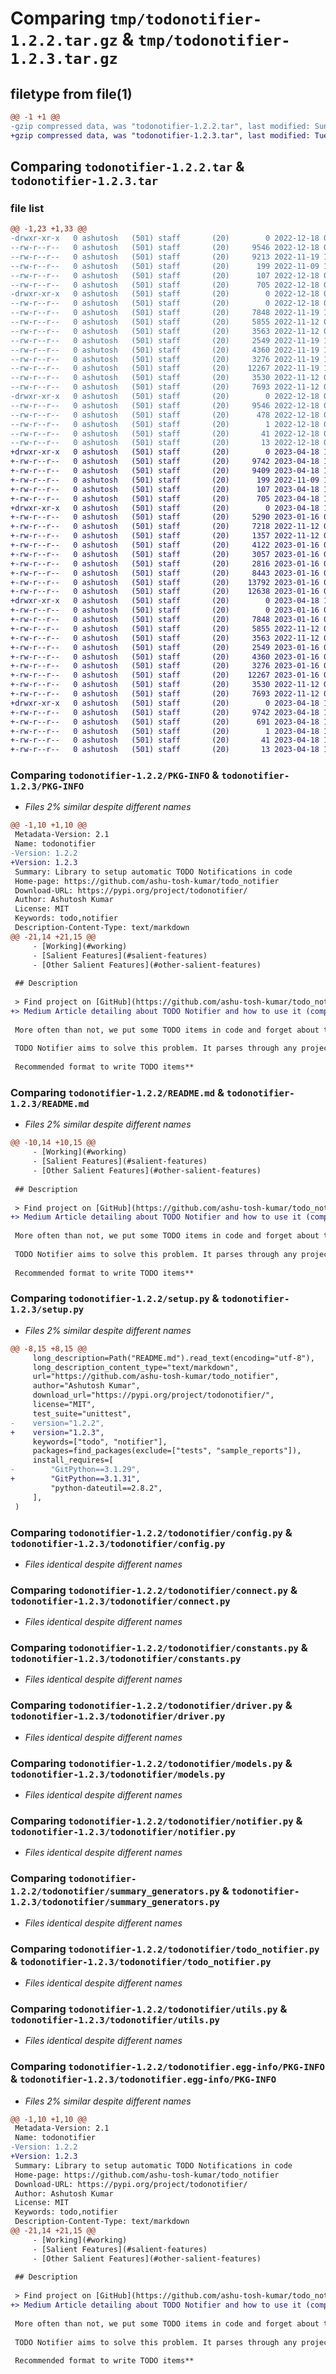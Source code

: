 # Comparing `tmp/todonotifier-1.2.2.tar.gz` & `tmp/todonotifier-1.2.3.tar.gz`

## filetype from file(1)

```diff
@@ -1 +1 @@
-gzip compressed data, was "todonotifier-1.2.2.tar", last modified: Sun Dec 18 04:40:38 2022, max compression
+gzip compressed data, was "todonotifier-1.2.3.tar", last modified: Tue Apr 18 16:53:21 2023, max compression
```

## Comparing `todonotifier-1.2.2.tar` & `todonotifier-1.2.3.tar`

### file list

```diff
@@ -1,23 +1,33 @@
-drwxr-xr-x   0 ashutosh   (501) staff       (20)        0 2022-12-18 04:40:38.821322 todonotifier-1.2.2/
--rw-r--r--   0 ashutosh   (501) staff       (20)     9546 2022-12-18 04:40:38.821392 todonotifier-1.2.2/PKG-INFO
--rw-r--r--   0 ashutosh   (501) staff       (20)     9213 2022-11-19 11:15:02.000000 todonotifier-1.2.2/README.md
--rw-r--r--   0 ashutosh   (501) staff       (20)      199 2022-11-09 19:58:39.000000 todonotifier-1.2.2/pyproject.toml
--rw-r--r--   0 ashutosh   (501) staff       (20)      107 2022-12-18 04:40:38.821915 todonotifier-1.2.2/setup.cfg
--rw-r--r--   0 ashutosh   (501) staff       (20)      705 2022-12-18 04:40:33.000000 todonotifier-1.2.2/setup.py
-drwxr-xr-x   0 ashutosh   (501) staff       (20)        0 2022-12-18 04:40:38.820689 todonotifier-1.2.2/todonotifier/
--rw-r--r--   0 ashutosh   (501) staff       (20)        0 2022-12-18 04:40:33.000000 todonotifier-1.2.2/todonotifier/__init__.py
--rw-r--r--   0 ashutosh   (501) staff       (20)     7848 2022-11-19 10:46:25.000000 todonotifier-1.2.2/todonotifier/config.py
--rw-r--r--   0 ashutosh   (501) staff       (20)     5855 2022-11-12 09:38:11.000000 todonotifier-1.2.2/todonotifier/connect.py
--rw-r--r--   0 ashutosh   (501) staff       (20)     3563 2022-11-12 09:38:11.000000 todonotifier-1.2.2/todonotifier/constants.py
--rw-r--r--   0 ashutosh   (501) staff       (20)     2549 2022-11-19 11:05:35.000000 todonotifier-1.2.2/todonotifier/driver.py
--rw-r--r--   0 ashutosh   (501) staff       (20)     4360 2022-11-19 10:46:25.000000 todonotifier-1.2.2/todonotifier/models.py
--rw-r--r--   0 ashutosh   (501) staff       (20)     3276 2022-11-19 11:05:35.000000 todonotifier-1.2.2/todonotifier/notifier.py
--rw-r--r--   0 ashutosh   (501) staff       (20)    12267 2022-11-19 10:46:25.000000 todonotifier-1.2.2/todonotifier/summary_generators.py
--rw-r--r--   0 ashutosh   (501) staff       (20)     3530 2022-11-12 09:38:11.000000 todonotifier-1.2.2/todonotifier/todo_notifier.py
--rw-r--r--   0 ashutosh   (501) staff       (20)     7693 2022-11-12 09:38:11.000000 todonotifier-1.2.2/todonotifier/utils.py
-drwxr-xr-x   0 ashutosh   (501) staff       (20)        0 2022-12-18 04:40:38.821222 todonotifier-1.2.2/todonotifier.egg-info/
--rw-r--r--   0 ashutosh   (501) staff       (20)     9546 2022-12-18 04:40:38.000000 todonotifier-1.2.2/todonotifier.egg-info/PKG-INFO
--rw-r--r--   0 ashutosh   (501) staff       (20)      478 2022-12-18 04:40:38.000000 todonotifier-1.2.2/todonotifier.egg-info/SOURCES.txt
--rw-r--r--   0 ashutosh   (501) staff       (20)        1 2022-12-18 04:40:38.000000 todonotifier-1.2.2/todonotifier.egg-info/dependency_links.txt
--rw-r--r--   0 ashutosh   (501) staff       (20)       41 2022-12-18 04:40:38.000000 todonotifier-1.2.2/todonotifier.egg-info/requires.txt
--rw-r--r--   0 ashutosh   (501) staff       (20)       13 2022-12-18 04:40:38.000000 todonotifier-1.2.2/todonotifier.egg-info/top_level.txt
+drwxr-xr-x   0 ashutosh   (501) staff       (20)        0 2023-04-18 16:53:21.585257 todonotifier-1.2.3/
+-rw-r--r--   0 ashutosh   (501) staff       (20)     9742 2023-04-18 16:53:21.585373 todonotifier-1.2.3/PKG-INFO
+-rw-r--r--   0 ashutosh   (501) staff       (20)     9409 2023-04-18 16:47:37.000000 todonotifier-1.2.3/README.md
+-rw-r--r--   0 ashutosh   (501) staff       (20)      199 2022-11-09 19:58:39.000000 todonotifier-1.2.3/pyproject.toml
+-rw-r--r--   0 ashutosh   (501) staff       (20)      107 2023-04-18 16:53:21.585806 todonotifier-1.2.3/setup.cfg
+-rw-r--r--   0 ashutosh   (501) staff       (20)      705 2023-04-18 16:47:37.000000 todonotifier-1.2.3/setup.py
+drwxr-xr-x   0 ashutosh   (501) staff       (20)        0 2023-04-18 16:53:21.581344 todonotifier-1.2.3/tests/
+-rw-r--r--   0 ashutosh   (501) staff       (20)     5290 2023-01-16 06:23:00.000000 todonotifier-1.2.3/tests/test_config.py
+-rw-r--r--   0 ashutosh   (501) staff       (20)     7218 2022-11-12 09:38:11.000000 todonotifier-1.2.3/tests/test_connect.py
+-rw-r--r--   0 ashutosh   (501) staff       (20)     1357 2022-11-12 09:38:11.000000 todonotifier-1.2.3/tests/test_constants.py
+-rw-r--r--   0 ashutosh   (501) staff       (20)     4122 2023-01-16 06:23:00.000000 todonotifier-1.2.3/tests/test_driver.py
+-rw-r--r--   0 ashutosh   (501) staff       (20)     3057 2023-01-16 06:23:00.000000 todonotifier-1.2.3/tests/test_models.py
+-rw-r--r--   0 ashutosh   (501) staff       (20)     2816 2023-01-16 06:23:00.000000 todonotifier-1.2.3/tests/test_notifier.py
+-rw-r--r--   0 ashutosh   (501) staff       (20)     8443 2023-01-16 06:23:00.000000 todonotifier-1.2.3/tests/test_summary_generators.py
+-rw-r--r--   0 ashutosh   (501) staff       (20)    13792 2023-01-16 06:23:00.000000 todonotifier-1.2.3/tests/test_todo_notifier.py
+-rw-r--r--   0 ashutosh   (501) staff       (20)    12638 2023-01-16 06:23:00.000000 todonotifier-1.2.3/tests/test_utils.py
+drwxr-xr-x   0 ashutosh   (501) staff       (20)        0 2023-04-18 16:53:21.584030 todonotifier-1.2.3/todonotifier/
+-rw-r--r--   0 ashutosh   (501) staff       (20)        0 2023-01-16 06:23:00.000000 todonotifier-1.2.3/todonotifier/__init__.py
+-rw-r--r--   0 ashutosh   (501) staff       (20)     7848 2023-01-16 06:23:00.000000 todonotifier-1.2.3/todonotifier/config.py
+-rw-r--r--   0 ashutosh   (501) staff       (20)     5855 2022-11-12 09:38:11.000000 todonotifier-1.2.3/todonotifier/connect.py
+-rw-r--r--   0 ashutosh   (501) staff       (20)     3563 2022-11-12 09:38:11.000000 todonotifier-1.2.3/todonotifier/constants.py
+-rw-r--r--   0 ashutosh   (501) staff       (20)     2549 2023-01-16 06:23:00.000000 todonotifier-1.2.3/todonotifier/driver.py
+-rw-r--r--   0 ashutosh   (501) staff       (20)     4360 2023-01-16 06:23:00.000000 todonotifier-1.2.3/todonotifier/models.py
+-rw-r--r--   0 ashutosh   (501) staff       (20)     3276 2023-01-16 06:23:00.000000 todonotifier-1.2.3/todonotifier/notifier.py
+-rw-r--r--   0 ashutosh   (501) staff       (20)    12267 2023-01-16 06:23:00.000000 todonotifier-1.2.3/todonotifier/summary_generators.py
+-rw-r--r--   0 ashutosh   (501) staff       (20)     3530 2022-11-12 09:38:11.000000 todonotifier-1.2.3/todonotifier/todo_notifier.py
+-rw-r--r--   0 ashutosh   (501) staff       (20)     7693 2022-11-12 09:38:11.000000 todonotifier-1.2.3/todonotifier/utils.py
+drwxr-xr-x   0 ashutosh   (501) staff       (20)        0 2023-04-18 16:53:21.585083 todonotifier-1.2.3/todonotifier.egg-info/
+-rw-r--r--   0 ashutosh   (501) staff       (20)     9742 2023-04-18 16:53:21.000000 todonotifier-1.2.3/todonotifier.egg-info/PKG-INFO
+-rw-r--r--   0 ashutosh   (501) staff       (20)      691 2023-04-18 16:53:21.000000 todonotifier-1.2.3/todonotifier.egg-info/SOURCES.txt
+-rw-r--r--   0 ashutosh   (501) staff       (20)        1 2023-04-18 16:53:21.000000 todonotifier-1.2.3/todonotifier.egg-info/dependency_links.txt
+-rw-r--r--   0 ashutosh   (501) staff       (20)       41 2023-04-18 16:53:21.000000 todonotifier-1.2.3/todonotifier.egg-info/requires.txt
+-rw-r--r--   0 ashutosh   (501) staff       (20)       13 2023-04-18 16:53:21.000000 todonotifier-1.2.3/todonotifier.egg-info/top_level.txt
```

### Comparing `todonotifier-1.2.2/PKG-INFO` & `todonotifier-1.2.3/PKG-INFO`

 * *Files 2% similar despite different names*

```diff
@@ -1,10 +1,10 @@
 Metadata-Version: 2.1
 Name: todonotifier
-Version: 1.2.2
+Version: 1.2.3
 Summary: Library to setup automatic TODO Notifications in code
 Home-page: https://github.com/ashu-tosh-kumar/todo_notifier
 Download-URL: https://pypi.org/project/todonotifier/
 Author: Ashutosh Kumar
 License: MIT
 Keywords: todo,notifier
 Description-Content-Type: text/markdown
@@ -21,14 +21,15 @@
     - [Working](#working)
     - [Salient Features](#salient-features)
     - [Other Salient Features](#other-salient-features)
 
 ## Description
 
 > Find project on [GitHub](https://github.com/ashu-tosh-kumar/todo_notifier), [PyPi](https://pypi.org/project/todonotifier/)
+> Medium Article detailing about TODO Notifier and how to use it (complements README): [Medium](https://medium.com/@at-k/streamline-your-todos-with-todo-notifier-for-python-projects-6f95c03a2d34)
 
 More often than not, we put some TODO items in code and forget about them. Sometimes, we think of coming back to a TODO item by some date but miss it being too busy with some other development.
 
 TODO Notifier aims to solve this problem. It parses through any project, collects all the todo items, generates automated summaries and send automated reminders about them.
 
 Recommended format to write TODO items**
```

### Comparing `todonotifier-1.2.2/README.md` & `todonotifier-1.2.3/README.md`

 * *Files 2% similar despite different names*

```diff
@@ -10,14 +10,15 @@
     - [Working](#working)
     - [Salient Features](#salient-features)
     - [Other Salient Features](#other-salient-features)
 
 ## Description
 
 > Find project on [GitHub](https://github.com/ashu-tosh-kumar/todo_notifier), [PyPi](https://pypi.org/project/todonotifier/)
+> Medium Article detailing about TODO Notifier and how to use it (complements README): [Medium](https://medium.com/@at-k/streamline-your-todos-with-todo-notifier-for-python-projects-6f95c03a2d34)
 
 More often than not, we put some TODO items in code and forget about them. Sometimes, we think of coming back to a TODO item by some date but miss it being too busy with some other development.
 
 TODO Notifier aims to solve this problem. It parses through any project, collects all the todo items, generates automated summaries and send automated reminders about them.
 
 Recommended format to write TODO items**
```

### Comparing `todonotifier-1.2.2/setup.py` & `todonotifier-1.2.3/setup.py`

 * *Files 2% similar despite different names*

```diff
@@ -8,15 +8,15 @@
     long_description=Path("README.md").read_text(encoding="utf-8"),
     long_description_content_type="text/markdown",
     url="https://github.com/ashu-tosh-kumar/todo_notifier",
     author="Ashutosh Kumar",
     download_url="https://pypi.org/project/todonotifier/",
     license="MIT",
     test_suite="unittest",
-    version="1.2.2",
+    version="1.2.3",
     keywords=["todo", "notifier"],
     packages=find_packages(exclude=["tests", "sample_reports"]),
     install_requires=[
-        "GitPython==3.1.29",
+        "GitPython==3.1.31",
         "python-dateutil==2.8.2",
     ],
 )
```

### Comparing `todonotifier-1.2.2/todonotifier/config.py` & `todonotifier-1.2.3/todonotifier/config.py`

 * *Files identical despite different names*

### Comparing `todonotifier-1.2.2/todonotifier/connect.py` & `todonotifier-1.2.3/todonotifier/connect.py`

 * *Files identical despite different names*

### Comparing `todonotifier-1.2.2/todonotifier/constants.py` & `todonotifier-1.2.3/todonotifier/constants.py`

 * *Files identical despite different names*

### Comparing `todonotifier-1.2.2/todonotifier/driver.py` & `todonotifier-1.2.3/todonotifier/driver.py`

 * *Files identical despite different names*

### Comparing `todonotifier-1.2.2/todonotifier/models.py` & `todonotifier-1.2.3/todonotifier/models.py`

 * *Files identical despite different names*

### Comparing `todonotifier-1.2.2/todonotifier/notifier.py` & `todonotifier-1.2.3/todonotifier/notifier.py`

 * *Files identical despite different names*

### Comparing `todonotifier-1.2.2/todonotifier/summary_generators.py` & `todonotifier-1.2.3/todonotifier/summary_generators.py`

 * *Files identical despite different names*

### Comparing `todonotifier-1.2.2/todonotifier/todo_notifier.py` & `todonotifier-1.2.3/todonotifier/todo_notifier.py`

 * *Files identical despite different names*

### Comparing `todonotifier-1.2.2/todonotifier/utils.py` & `todonotifier-1.2.3/todonotifier/utils.py`

 * *Files identical despite different names*

### Comparing `todonotifier-1.2.2/todonotifier.egg-info/PKG-INFO` & `todonotifier-1.2.3/todonotifier.egg-info/PKG-INFO`

 * *Files 2% similar despite different names*

```diff
@@ -1,10 +1,10 @@
 Metadata-Version: 2.1
 Name: todonotifier
-Version: 1.2.2
+Version: 1.2.3
 Summary: Library to setup automatic TODO Notifications in code
 Home-page: https://github.com/ashu-tosh-kumar/todo_notifier
 Download-URL: https://pypi.org/project/todonotifier/
 Author: Ashutosh Kumar
 License: MIT
 Keywords: todo,notifier
 Description-Content-Type: text/markdown
@@ -21,14 +21,15 @@
     - [Working](#working)
     - [Salient Features](#salient-features)
     - [Other Salient Features](#other-salient-features)
 
 ## Description
 
 > Find project on [GitHub](https://github.com/ashu-tosh-kumar/todo_notifier), [PyPi](https://pypi.org/project/todonotifier/)
+> Medium Article detailing about TODO Notifier and how to use it (complements README): [Medium](https://medium.com/@at-k/streamline-your-todos-with-todo-notifier-for-python-projects-6f95c03a2d34)
 
 More often than not, we put some TODO items in code and forget about them. Sometimes, we think of coming back to a TODO item by some date but miss it being too busy with some other development.
 
 TODO Notifier aims to solve this problem. It parses through any project, collects all the todo items, generates automated summaries and send automated reminders about them.
 
 Recommended format to write TODO items**
```

